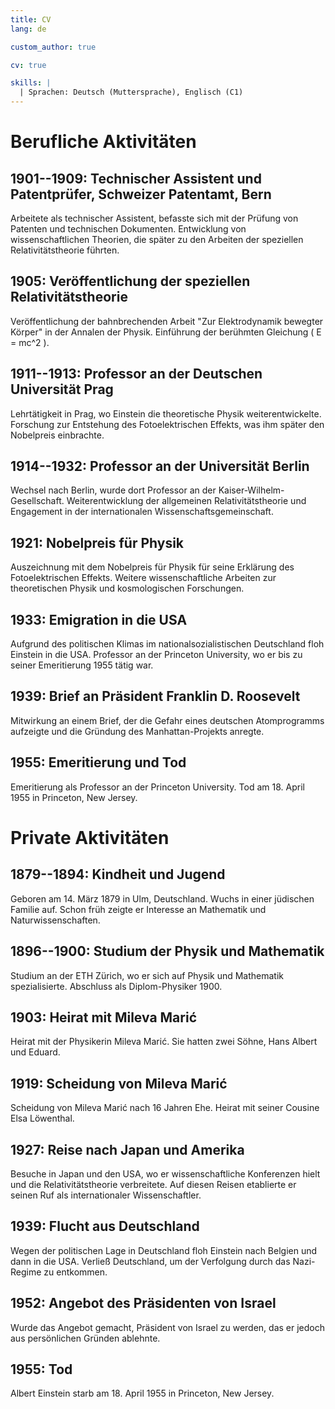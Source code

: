 ```yaml
---
title: CV
lang: de

custom_author: true

cv: true

skills: |
  | Sprachen: Deutsch (Muttersprache), Englisch (C1)
---
```

# Berufliche Aktivitäten

## 1901--1909: Technischer Assistent und Patentprüfer, Schweizer Patentamt, Bern
Arbeitete als technischer Assistent, befasste sich mit der Prüfung von Patenten und technischen Dokumenten.
Entwicklung von wissenschaftlichen Theorien, die später zu den Arbeiten der speziellen Relativitätstheorie führten.

## 1905: Veröffentlichung der speziellen Relativitätstheorie
Veröffentlichung der bahnbrechenden Arbeit "Zur Elektrodynamik bewegter Körper" in der Annalen der Physik.
Einführung der berühmten Gleichung \( E = mc^2 \).

## 1911--1913: Professor an der Deutschen Universität Prag
Lehrtätigkeit in Prag, wo Einstein die theoretische Physik weiterentwickelte.
Forschung zur Entstehung des Fotoelektrischen Effekts, was ihm später den Nobelpreis einbrachte.

## 1914--1932: Professor an der Universität Berlin
Wechsel nach Berlin, wurde dort Professor an der Kaiser-Wilhelm-Gesellschaft.
Weiterentwicklung der allgemeinen Relativitätstheorie und Engagement in der internationalen Wissenschaftsgemeinschaft.

## 1921: Nobelpreis für Physik
Auszeichnung mit dem Nobelpreis für Physik für seine Erklärung des Fotoelektrischen Effekts.
Weitere wissenschaftliche Arbeiten zur theoretischen Physik und kosmologischen Forschungen.

## 1933: Emigration in die USA
Aufgrund des politischen Klimas im nationalsozialistischen Deutschland floh Einstein in die USA.
Professor an der Princeton University, wo er bis zu seiner Emeritierung 1955 tätig war.

## 1939: Brief an Präsident Franklin D. Roosevelt
Mitwirkung an einem Brief, der die Gefahr eines deutschen Atomprogramms aufzeigte und die Gründung des Manhattan-Projekts anregte.

## 1955: Emeritierung und Tod
Emeritierung als Professor an der Princeton University.
Tod am 18. April 1955 in Princeton, New Jersey.

# Private Aktivitäten

## 1879--1894: Kindheit und Jugend
Geboren am 14. März 1879 in Ulm, Deutschland.
Wuchs in einer jüdischen Familie auf. Schon früh zeigte er Interesse an Mathematik und Naturwissenschaften.

## 1896--1900: Studium der Physik und Mathematik
Studium an der ETH Zürich, wo er sich auf Physik und Mathematik spezialisierte.
Abschluss als Diplom-Physiker 1900.

## 1903: Heirat mit Mileva Marić
Heirat mit der Physikerin Mileva Marić. Sie hatten zwei Söhne, Hans Albert und Eduard.

## 1919: Scheidung von Mileva Marić
Scheidung von Mileva Marić nach 16 Jahren Ehe.
Heirat mit seiner Cousine Elsa Löwenthal.

## 1927: Reise nach Japan und Amerika
Besuche in Japan und den USA, wo er wissenschaftliche Konferenzen hielt und die Relativitätstheorie verbreitete.
Auf diesen Reisen etablierte er seinen Ruf als internationaler Wissenschaftler.

## 1939: Flucht aus Deutschland
Wegen der politischen Lage in Deutschland floh Einstein nach Belgien und dann in die USA.
Verließ Deutschland, um der Verfolgung durch das Nazi-Regime zu entkommen.

## 1952: Angebot des Präsidenten von Israel
Wurde das Angebot gemacht, Präsident von Israel zu werden, das er jedoch aus persönlichen Gründen ablehnte.

## 1955: Tod
Albert Einstein starb am 18. April 1955 in Princeton, New Jersey.
